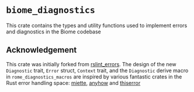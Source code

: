 # `biome_diagnostics`

This crate contains the types and utility functions used to implement errors
and diagnostics in the Biome codebase

## Acknowledgement

This crate was initially forked from [rslint_errors](https://github.com/rslint/rslint/tree/master/crates/rslint_errors). The design of the new `Diagnostic` trait, `Error` struct, `Context` trait, and the `Diagnostic` derive macro in `rome_diagnostics_macros` are inspired by various fantastic crates in the Rust error handling space: [miette](https://github.com/zkat/miette), [anyhow](https://github.com/dtolnay/anyhow) and [thiserror](https://github.com/dtolnay/thiserror)
